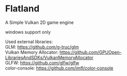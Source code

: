 # Flatland
A Simple Vulkan 2D game engine

windows support only

Used external libraries: <br />
GLM: https://github.com/g-truc/glm <br />
Vulkan Memory Allocator: https://github.com/GPUOpen-LibrariesAndSDKs/VulkanMemoryAllocator <br />
GLFW: https://github.com/glfw/glfw <br />
color-console: https://github.com/imfl/color-console <br />

